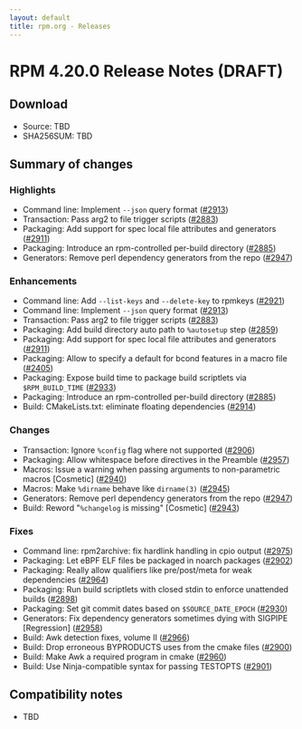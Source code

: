 ```yaml
---
layout: default
title: rpm.org - Releases
---
```


# RPM 4.20.0 Release Notes (DRAFT)

## Download
* Source: TBD
* SHA256SUM: TBD

## Summary of changes
### Highlights
* Command line: Implement `--json` query format ([#2913](https://github.com/rpm-software-management/rpm/pull/2913))
* Transaction: Pass arg2 to file trigger scripts ([#2883](https://github.com/rpm-software-management/rpm/pull/2883))
* Packaging: Add support for spec local file attributes and generators ([#2911](https://github.com/rpm-software-management/rpm/pull/2911))
* Packaging: Introduce an rpm-controlled per-build directory ([#2885](https://github.com/rpm-software-management/rpm/pull/2885))
* Generators: Remove perl dependency generators from the repo ([#2947](https://github.com/rpm-software-management/rpm/pull/2947))

### Enhancements
* Command line: Add `--list-keys` and `--delete-key` to rpmkeys ([#2921](https://github.com/rpm-software-management/rpm/pull/2921))
* Command line: Implement `--json` query format ([#2913](https://github.com/rpm-software-management/rpm/pull/2913))
* Transaction: Pass arg2 to file trigger scripts ([#2883](https://github.com/rpm-software-management/rpm/pull/2883))
* Packaging: Add build directory auto path to `%autosetup` step ([#2859](https://github.com/rpm-software-management/rpm/pull/2859))
* Packaging: Add support for spec local file attributes and generators ([#2911](https://github.com/rpm-software-management/rpm/pull/2911))
* Packaging: Allow to specify a default for bcond features in a macro file ([#2405](https://github.com/rpm-software-management/rpm/pull/2405))
* Packaging: Expose build time to package build scriptlets via `$RPM_BUILD_TIME` ([#2933](https://github.com/rpm-software-management/rpm/pull/2933))
* Packaging: Introduce an rpm-controlled per-build directory ([#2885](https://github.com/rpm-software-management/rpm/pull/2885))
* Build: CMakeLists.txt: eliminate floating dependencies ([#2914](https://github.com/rpm-software-management/rpm/pull/2914))

### Changes
* Transaction: Ignore `%config` flag where not supported ([#2906](https://github.com/rpm-software-management/rpm/pull/2906))
* Packaging: Allow whitespace before directives in the Preamble ([#2957](https://github.com/rpm-software-management/rpm/pull/2957))
* Macros: Issue a warning when passing arguments to non-parametric macros [Cosmetic] ([#2940](https://github.com/rpm-software-management/rpm/pull/2940))
* Macros: Make `%dirname` behave like `dirname(3)` ([#2945](https://github.com/rpm-software-management/rpm/pull/2945))
* Generators: Remove perl dependency generators from the repo ([#2947](https://github.com/rpm-software-management/rpm/pull/2947))
* Build: Reword "`%changelog` is missing" [Cosmetic] ([#2943](https://github.com/rpm-software-management/rpm/pull/2943))

### Fixes
* Command line: rpm2archive: fix hardlink handling in cpio output ([#2975](https://github.com/rpm-software-management/rpm/pull/2975))
* Packaging: Let eBPF ELF files be packaged in noarch packages ([#2902](https://github.com/rpm-software-management/rpm/pull/2902))
* Packaging: Really allow qualifiers like pre/post/meta for weak dependencies ([#2964](https://github.com/rpm-software-management/rpm/pull/2964))
* Packaging: Run build scriptlets with closed stdin to enforce unattended builds ([#2898](https://github.com/rpm-software-management/rpm/pull/2898))
* Packaging: Set git commit dates based on `$SOURCE_DATE_EPOCH` ([#2930](https://github.com/rpm-software-management/rpm/pull/2930))
* Generators: Fix dependency generators sometimes dying with SIGPIPE [Regression] ([#2958](https://github.com/rpm-software-management/rpm/pull/2958))
* Build: Awk detection fixes, volume II ([#2966](https://github.com/rpm-software-management/rpm/pull/2966))
* Build: Drop erroneous BYPRODUCTS uses from the cmake files ([#2900](https://github.com/rpm-software-management/rpm/pull/2900))
* Build: Make Awk a required program in cmake ([#2960](https://github.com/rpm-software-management/rpm/pull/2960))
* Build: Use Ninja-compatible syntax for passing TESTOPTS ([#2901](https://github.com/rpm-software-management/rpm/pull/2901))

## Compatibility notes
* TBD
